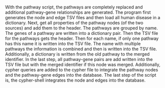 With the pathway script, the pathways are completely replaced and additional pathway-gene relationships are generated.
The program first generates the node and edge TSV files and then load all human disease in a dictionary.
Next, get all properties of the pathway nodes (of the two sources) and add them to the header.
The pathways are grouped by name. The genes of a pathway are written into a dictionary pair.
Then the TSV file for the pathways gets the header. Then for each name, if only one pathway has this name it is written into the TSV file. The name with multiple pathways the information is combined and then is written into the TSV file. Additionally, a dictionary is written from the old pathway to the merged identifier.
In the last step, all pathway-gene pairs are add written into the TSV file but with the merged identifier if this node was merged. Additionally, cypher queries are added to the cypher file to integrate the pathway nodes and the pathway-gene edges into the database.
The last step of the script is, the cypher-shell integrates the node and edges into the database.
